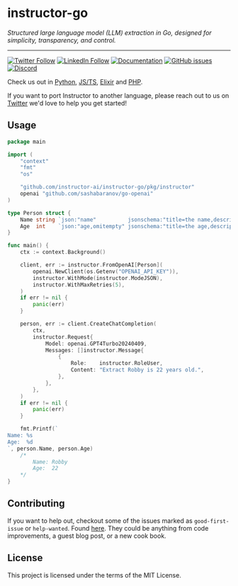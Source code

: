 # instructor-go

_Structured large language model (LLM) extraction in Go, designed for simplicity, transparency, and control._

---

[![Twitter Follow](https://img.shields.io/twitter/follow/jxnlco?style=social)](https://twitter.com/jxnlco)
[![LinkedIn Follow](https://img.shields.io/badge/LinkedIn-0077B5?style=for-the-badge&logo=linkedin&logoColor=white)](https://www.linkedin.com/in/robby-horvath/)
[![Documentation](https://img.shields.io/badge/docs-available-brightgreen)](https://go.useinstructor.com)
[![GitHub issues](https://img.shields.io/github/issues/instructor-ai/instructor-go.svg)](https://github.com/instructor-ai/instructor-go/issues)
[![Discord](https://img.shields.io/discord/1192334452110659664?label=discord)](https://discord.gg/CV8sPM5k5Y)

Check us out in [Python](https://python.useinstructor.com/), [JS/TS](https://js.useinstructor.com/), [Elixir](https://github.com/thmsmlr/instructor_ex/) and [PHP](https://github.com/cognesy/instructor-php/).

If you want to port Instructor to another language, please reach out to us on [Twitter](https://twitter.com/jxnlco) we'd love to help you get started!

## Usage

```go
package main

import (
	"context"
	"fmt"
	"os"

	"github.com/instructor-ai/instructor-go/pkg/instructor"
	openai "github.com/sashabaranov/go-openai"
)

type Person struct {
	Name string `json:"name"          jsonschema:"title=the name,description=The name of the person,example=joe,example=lucy"`
	Age  int    `json:"age,omitempty" jsonschema:"title=the age,description=The age of the person,example=25,example=67"`
}

func main() {
	ctx := context.Background()

	client, err := instructor.FromOpenAI[Person](
		openai.NewClient(os.Getenv("OPENAI_API_KEY")),
		instructor.WithMode(instructor.ModeJSON),
		instructor.WithMaxRetries(5),
	)
	if err != nil {
		panic(err)
	}

	person, err := client.CreateChatCompletion(
		ctx,
		instructor.Request{
			Model: openai.GPT4Turbo20240409,
			Messages: []instructor.Message{
				{
					Role:    instructor.RoleUser,
					Content: "Extract Robby is 22 years old.",
				},
			},
		},
	)
	if err != nil {
		panic(err)
	}

	fmt.Printf(`
Name: %s
Age:  %d
`, person.Name, person.Age)
	/*
		Name: Robby
		Age:  22
	*/
}
```

## Contributing

If you want to help out, checkout some of the issues marked as `good-first-issue` or `help-wanted`. Found [here](https://github.com/instructor-ai/instructor-go/labels/good%20first%20issue). They could be anything from code improvements, a guest blog post, or a new cook book.

## License

This project is licensed under the terms of the MIT License.
